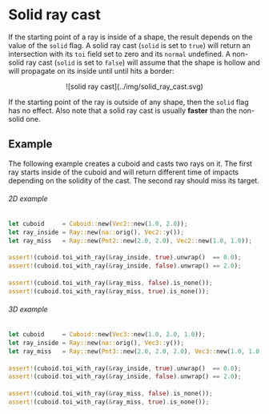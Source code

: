 # Solid ray cast

If the starting point of a ray is inside of a shape, the result depends on the
value of the `solid` flag. A solid ray cast (`solid` is set to `true`) will
return an intersection with its `toi` field set to zero and its `normal`
undefined. A non-solid ray cast (`solid` is set to `false`) will assume that
the shape is hollow and will propagate on its inside until until hits a border:

<center>
![solid ray cast](../img/solid_ray_cast.svg)
</center>

If the starting point of the ray is outside of any shape, then the `solid`
flag has no effect. Also note that a solid ray cast is usually **faster** than
the non-solid one.

## Example
The following example creates a cuboid and casts two rays on it. The first ray
starts inside of the cuboid and will return different time of impacts depending
on the solidity of the cast. The second ray should miss its target.

###### 2D example <span class="d2" onclick="window.open('https://raw.githubusercontent.com/sebcrozet/ncollide/master/examples/solid_ray_cast2d.rs')" ></span>

```rust
let cuboid     = Cuboid::new(Vec2::new(1.0, 2.0));
let ray_inside = Ray::new(na::orig(), Vec2::y());
let ray_miss   = Ray::new(Pnt2::new(2.0, 2.0), Vec2::new(1.0, 1.0));

assert!(cuboid.toi_with_ray(&ray_inside, true).unwrap()  == 0.0);
assert!(cuboid.toi_with_ray(&ray_inside, false).unwrap() == 2.0);

assert!(cuboid.toi_with_ray(&ray_miss, false).is_none());
assert!(cuboid.toi_with_ray(&ray_miss, true).is_none());
```

###### 3D example <span class="d3" onclick="window.open('https://raw.githubusercontent.com/sebcrozet/ncollide/master/examples/solid_ray_cast3d.rs')" ></span>

```rust
let cuboid     = Cuboid::new(Vec3::new(1.0, 2.0, 1.0));
let ray_inside = Ray::new(na::orig(), Vec3::y());
let ray_miss   = Ray::new(Pnt3::new(2.0, 2.0, 2.0), Vec3::new(1.0, 1.0, 1.0));

assert!(cuboid.toi_with_ray(&ray_inside, true).unwrap()  == 0.0);
assert!(cuboid.toi_with_ray(&ray_inside, false).unwrap() == 2.0);

assert!(cuboid.toi_with_ray(&ray_miss, false).is_none());
assert!(cuboid.toi_with_ray(&ray_miss, true).is_none());
```
